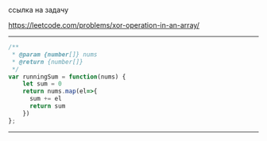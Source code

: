 ссылка на задачу 

https://leetcode.com/problems/xor-operation-in-an-array/

---

```js
/**
 * @param {number[]} nums
 * @return {number[]}
 */
var runningSum = function(nums) {
    let sum = 0
    return nums.map(el=>{
      sum += el
      return sum
    })
};
```
---
